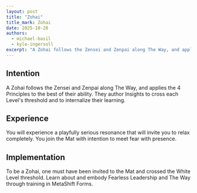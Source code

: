 ```yaml
---
layout: post
title: "Zohai"
title_mark: Zohai
date: 2025-10-20
authors:
  - michael-basil
  - kyle-ingersoll
excerpt: "A Zohai follows the Zensei and Zenpai along The Way, and applies the 4 Principles to the best of their ability."
---
```


## Intention

A Zohai follows the Zensei and Zenpai along The Way, and applies the 4 Principles to the best of their ability. They author Insights to cross each Level's threshold and to internalize their learning.

## Experience

You will experience a playfully serious resonance that will invite you to relax completely. You join the Mat with intention to meet fear with presence.

## Implementation

To be a Zohai, one must have been invited to the Mat and crossed the White Level threshold. Learn about and embody Fearless Leadership and The Way through training in MetaShift Forms.
